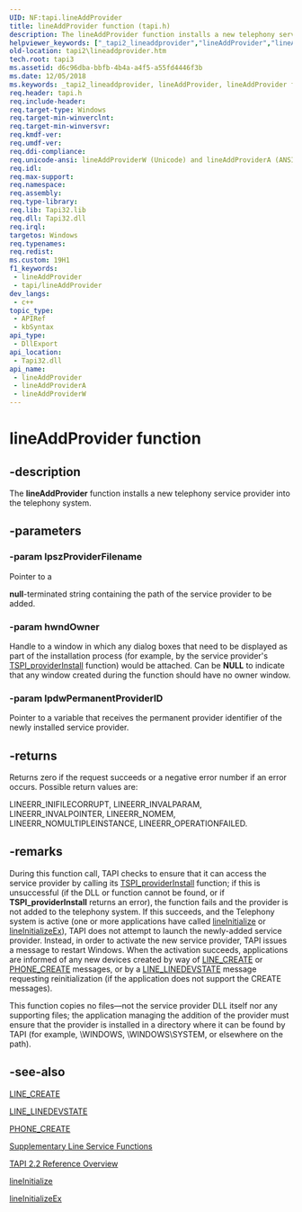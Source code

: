 ```yaml
---
UID: NF:tapi.lineAddProvider
title: lineAddProvider function (tapi.h)
description: The lineAddProvider function installs a new telephony service provider into the telephony system.
helpviewer_keywords: ["_tapi2_lineaddprovider","lineAddProvider","lineAddProvider function [TAPI 2.2]","lineAddProviderA","lineAddProviderW","tapi/lineAddProvider","tapi/lineAddProviderA","tapi/lineAddProviderW","tapi2.lineaddprovider"]
old-location: tapi2\lineaddprovider.htm
tech.root: tapi3
ms.assetid: d6c96dba-bbfb-4b4a-a4f5-a55fd4446f3b
ms.date: 12/05/2018
ms.keywords: _tapi2_lineaddprovider, lineAddProvider, lineAddProvider function [TAPI 2.2], lineAddProviderA, lineAddProviderW, tapi/lineAddProvider, tapi/lineAddProviderA, tapi/lineAddProviderW, tapi2.lineaddprovider
req.header: tapi.h
req.include-header: 
req.target-type: Windows
req.target-min-winverclnt: 
req.target-min-winversvr: 
req.kmdf-ver: 
req.umdf-ver: 
req.ddi-compliance: 
req.unicode-ansi: lineAddProviderW (Unicode) and lineAddProviderA (ANSI)
req.idl: 
req.max-support: 
req.namespace: 
req.assembly: 
req.type-library: 
req.lib: Tapi32.lib
req.dll: Tapi32.dll
req.irql: 
targetos: Windows
req.typenames: 
req.redist: 
ms.custom: 19H1
f1_keywords:
 - lineAddProvider
 - tapi/lineAddProvider
dev_langs:
 - c++
topic_type:
 - APIRef
 - kbSyntax
api_type:
 - DllExport
api_location:
 - Tapi32.dll
api_name:
 - lineAddProvider
 - lineAddProviderA
 - lineAddProviderW
---
```


# lineAddProvider function


## -description

The 
<b>lineAddProvider</b> function installs a new telephony service provider into the telephony system.

## -parameters

### -param lpszProviderFilename

Pointer to a <b></b>

<b>null</b>-terminated string containing the path of the service provider to be added.

### -param hwndOwner

Handle to a window in which any dialog boxes that need to be displayed as part of the installation process (for example, by the service provider's 
<a href="https://docs.microsoft.com/windows/desktop/api/tspi/nf-tspi-tspi_providerinstall">TSPI_providerInstall</a> function) would be attached. Can be <b>NULL</b> to indicate that any window created during the function should have no owner window.

### -param lpdwPermanentProviderID

Pointer to a variable that receives the permanent provider identifier of the newly installed service provider.

## -returns

Returns zero if the request succeeds or a negative error number if an error occurs. Possible return values are:

LINEERR_INIFILECORRUPT, LINEERR_INVALPARAM, LINEERR_INVALPOINTER, LINEERR_NOMEM, LINEERR_NOMULTIPLEINSTANCE, LINEERR_OPERATIONFAILED.

## -remarks

During this function call, TAPI checks to ensure that it can access the service provider by calling its 
<a href="https://docs.microsoft.com/windows/desktop/api/tspi/nf-tspi-tspi_providerinstall">TSPI_providerInstall</a> function; if this is unsuccessful (if the DLL or function cannot be found, or if 
<b>TSPI_providerInstall</b> returns an error), the function fails and the provider is not added to the telephony system. If this succeeds, and the  Telephony system is active (one or more applications have called 
<a href="https://docs.microsoft.com/windows/desktop/api/tapi/nf-tapi-lineinitialize">lineInitialize</a> or 
<a href="https://docs.microsoft.com/windows/desktop/api/tapi/nf-tapi-lineinitializeexa">lineInitializeEx</a>), TAPI does not attempt to launch the newly-added service provider. Instead, in order to activate the new service provider, TAPI issues a message to restart Windows. When the activation succeeds, applications are informed of any new devices created by way of 
<a href="https://docs.microsoft.com/windows/desktop/Tapi/line-create">LINE_CREATE</a> or 
<a href="https://docs.microsoft.com/windows/desktop/Tapi/phone-create">PHONE_CREATE</a> messages, or by a 
<a href="https://docs.microsoft.com/windows/desktop/Tapi/line-linedevstate">LINE_LINEDEVSTATE</a> message requesting reinitialization (if the application does not support the CREATE messages).

This function copies no files—not the service provider DLL itself nor any supporting files; the application managing the addition of the provider must ensure that the provider is installed in a directory where it can be found by TAPI (for example, \WINDOWS, \WINDOWS\SYSTEM, or elsewhere on the path).

## -see-also

<a href="https://docs.microsoft.com/windows/desktop/Tapi/line-create">LINE_CREATE</a>



<a href="https://docs.microsoft.com/windows/desktop/Tapi/line-linedevstate">LINE_LINEDEVSTATE</a>



<a href="https://docs.microsoft.com/windows/desktop/Tapi/phone-create">PHONE_CREATE</a>



<a href="https://docs.microsoft.com/windows/desktop/Tapi/supplementary-line-service-functions">Supplementary Line Service Functions</a>



<a href="https://docs.microsoft.com/windows/desktop/Tapi/tapi-2-2-reference">TAPI 2.2 Reference Overview</a>



<a href="https://docs.microsoft.com/windows/desktop/api/tapi/nf-tapi-lineinitialize">lineInitialize</a>



<a href="https://docs.microsoft.com/windows/desktop/api/tapi/nf-tapi-lineinitializeexa">lineInitializeEx</a>

